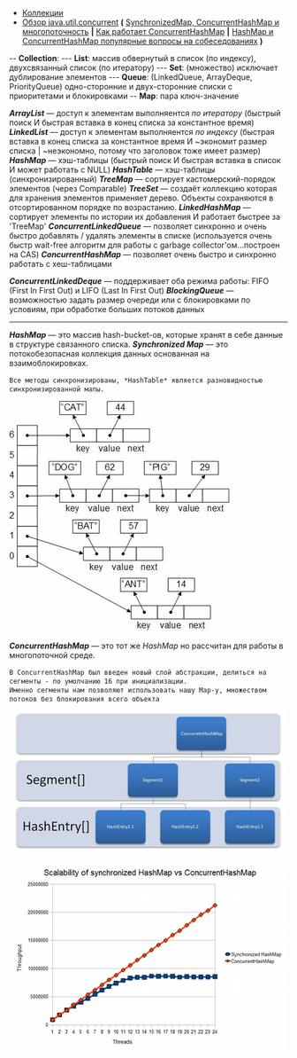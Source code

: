 
* [Коллекции](https://github.com/Home-GWT/TopLinkExample/blob/master/src/com/voituk/jpaexample/JPAExample.java#L517)
* [Обзор java.util.concurrent](https://habrahabr.ru/company/luxoft/blog/157273) **(** [SynchronizedMap, ConcurrentHashMap и многопоточность](http://creativeofdev.blogspot.com/2015/09/synchronizedmap-concurrenthashmap.html) **|** [Как работает ConcurrentHashMap](https://habrahabr.ru/post/132884) **|** [HashMap и ConcurrentHashMap популярные вопросы на собеседованиях](http://info.javarush.ru/translation/2013/09/23/HashMap-и-ConcurrentHashMap-популярные-вопросы-на-собеседованиях.html) **)**

 -- **Collection**:
    --- **List**: массив обвернутый в список (по индексу), двухсвязанный список (по итератору)
    --- **Set**: (множество) исключает дублирование элементов
    --- **Queue**: (LinkedQueue, ArrayDeque, PriorityQueue) одно-сторонние и двух-сторонние списки с приоритетами и блокировками
 -- **Map**: пара ключ-значение

***ArrayList*** — доступ к элементам выполняентся *по итератору* (быстрый поиск И быстрая вставка в конец списка за константное время)
***LinkedList*** — доступ к элементам выполняентся *по индексу* (быстрая вставка в конец списка за константное время И ~экономит размер списка | ~неэкономно, потому что заголовок тоже имеет размер)
***HashMap*** — хэш-таблицы (быстрый поиск И быстрая вставка в список И может работать с NULL)
***HashTable*** — хэш-таблицы (синхронизированный)
***TreeMap*** — сортирует кастомерский-порядок элементов (через Comparable)
***TreeSet*** — создаёт коллекцию которая для хранения элементов применяет дерево. Объекты сохраняются в отсортированном порядке по возрастанию.
***LinkedHashMap*** — сортирует элементы по истории их добавления И работает быстрее за 'TreeMap'
***ConcurrentLinkedQueue*** — позволяет синхронно и очень быстро добавлять / удалять элементы в списке (используется очень быстр wait-free алгоритм для работы с garbage collector'ом...построен на CAS)
***ConcurrentHashMap*** — позволяет очень быстро и синхронно работать с хеш-таблицами

***ConcurrentLinkedDeque*** — поддерживает оба режима работы: FIFO (First In First Out) и LIFO (Last In First Out)
***BlockingQueue*** — возможностью задать размер очереди или с блокировками по условиям, при обработке больших потоков данных

---

***HashMap*** — это массив hash-bucket-ов, которые хранят в себе данные в структуре связанного списка.
***Synchronized Map*** — это потокобезопасная коллекция данных основанная на взаимоблокировках.

    Все методы синхронизированы, *HashTable* является разновидностью синхронизированной мапы.

![HashMap](image003.jpg)

***ConcurrentHashMap*** — это тот же *HashMap* но рассчитан для работы в многопоточной среде.

    В ConcurrentHashMap был введен новый слой абстракции, делиться на сегменты - по умолчанию 16 при инициализации.
    Именно сегменты нам позволяют использовать нашу Map-у, множеством потоков без блокирования всего объекта

![ConcurrentHashMap](ConcurrentHashMap1.jpg)

![synchronized HashMap vs ConcurrentHashMap](9ec0eb5fb73d6bd0e4d79cae2fd20bf6.png)
